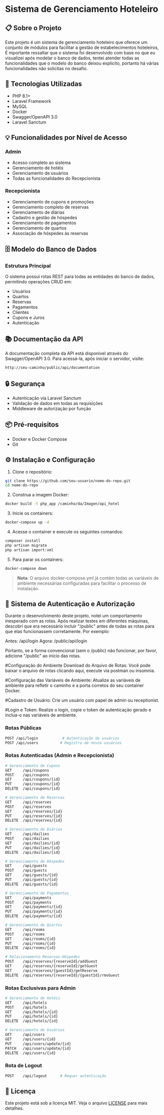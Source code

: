 # Sistema de Gerenciamento Hoteleiro

## 📋 Sobre o Projeto

Este projeto é um sistema  de gerenciamento hoteleiro que oferece um conjunto de módulos para facilitar a gestão de estabelecimentos hoteleiros, 
É mportante ressaltar que o sistema foi desenvolvido com base no que eu visualizei após modelar o banco de dados, tentei atender todas as funcionalidades 
que o modelo do banco deixou explicito, portanto há várias funcionalidades não solicitas no desafio. 

## 🚀 Tecnologias Utilizadas

- PHP 8.1+
- Laravel Framework
- MySQL
- Docker
- Swagger/OpenAPI 3.0
- Laravel Sanctum

## 💡 Funcionalidades por Nível de Acesso

### Admin
- Acesso completo ao sistema
- Gerenciamento de hotéis
- Gerenciamento de usuários
- Todas as funcionalidades do Recepcionista

### Recepcionista
- Gerenciamento de cupons e promoções
- Gerenciamento completo de reservas
- Gerenciamento de diárias
- Cadastro e gestão de hóspedes
- Gerenciamento de pagamentos
- Gerenciamento de quartos
- Associação de hóspedes às reservas

## 🗄️ Modelo do Banco de Dados



### Estrutura Principal


O sistema possui rotas REST para todas as entidades do banco de dados, permitindo operações CRUD em:
- Usuários
- Quartos 
- Reservas
- Pagamentos
- Clientes
- Cupons e Juros
- Autenticação

## 📚 Documentação da API

A documentação completa da API está disponível através do Swagger/OpenAPI 3.0. Para acessá-la, após iniciar o servidor, visite:

```bash
http://seu-caminho/public/api/documentation
```

## 🔒 Segurança

- Autenticação via Laravel Sanctum
- Validação de dados em todas as requisições
- Middleware de autorização por função

## 📦 Pré-requisitos

- Docker e Docker Compose
- Git

## ⚙️ Instalação e Configuração

1. Clone o repositório:
```bash
git clone https://github.com/seu-usuario/nome-do-repo.git
cd nome-do-repo
```

2. Construa a imagem Docker:
```bash
docker build -t php_app /caminho/da/Imagen/api_hotel
```

3. Inicie os containers:
```bash
docker-compose up -d
```

4. Acesse o container e execute os seguintes comandos:
```bash
composer install
php artisan migrate
php artisan import:xml
```

5. Para parar os containers:
```bash
docker-compose down
```

> **Nota**: O arquivo docker-compose.yml já contém todas as variáveis de ambiente necessárias configuradas para facilitar o processo de instalação.

## 🔐 Sistema de Autenticação e Autorização

Durante o desenvolvimento deste projeto, notei um comportamento inesperado com as rotas. Após realizar testes em diferentes máquinas, descobri que era necessário incluir "/public" antes de todas as rotas para que elas funcionassem corretamente. Por exemplo:

Antes: /api/login
Agora: /public/api/login

Portanto, se a forma convencional (sem o /public) não funcionar, por favor, adicione "/public" ao início das rotas.

#Configuração do Ambiente
Download do Arquivo de Rotas: Você pode baixar o arquivo de rotas clicando aqui, execute via postman ou insomnia.

#Configuração das Variáveis de Ambiente:
Atualize as variáveis de ambiente para refletir o caminho e a porta corretos do seu container Docker.

#Cadastro de Usuário:
Crie um usuário com papel de admin ou receptionist.

#Login e Token:
Realize o login, copie o token de autenticação gerado e inclua-o nas variáveis de ambiente.

### Rotas Públicas
```bash
POST /api/login           # Autenticação de usuários
POST /api/users          # Registro de novos usuários
```

### Rotas Autenticadas (Admin e Recepcionista)
```bash
# Gerenciamento de Cupons
GET     /api/coupons
POST    /api/coupons
GET     /api/coupons/{id}
PUT     /api/coupons/{id}
DELETE  /api/coupons/{id}

# Gerenciamento de Reservas
GET     /api/reserves
POST    /api/reserves
GET     /api/reserves/{id}
PUT     /api/reserves/{id}
DELETE  /api/reserves/{id}

# Gerenciamento de Diárias
GET     /api/dailies
POST    /api/dailies
GET     /api/dailies/{id}
PUT     /api/dailies/{id}
DELETE  /api/dailies/{id}

# Gerenciamento de Hóspedes
GET     /api/guests
POST    /api/guests
GET     /api/guests/{id}
PUT     /api/guests/{id}
DELETE  /api/guests/{id}

# Gerenciamento de Pagamentos
GET     /api/payments
POST    /api/payments
GET     /api/payments/{id}
PUT     /api/payments/{id}
DELETE  /api/payments/{id}

# Gerenciamento de Quartos
GET     /api/rooms
POST    /api/rooms
GET     /api/rooms/{id}
PUT     /api/rooms/{id}
DELETE  /api/rooms/{id}

# Relacionamento Reservas-Hóspedes
POST    /api/reserves/{reserveId}/addGuest
GET     /api/reserves/{reserveId}/getGuest
GET     /api/reserves/{guestId}/getReserve
DELETE  /api/reserves/{reserveId}/{guestId}/rmvGuest
```

### Rotas Exclusivas para Admin
```bash
# Gerenciamento de Hotéis
GET     /api/hotels
POST    /api/hotels
GET     /api/hotels/{id}
PUT     /api/hotels/{id}
DELETE  /api/hotels/{id}

# Gerenciamento de Usuários
GET     /api/users
GET     /api/users/{id}
PUT     /api/users/update/{id}
PATCH   /api/users/update/{id}
DELETE  /api/users/{id}
```

### Rota de Logout
```bash
POST    /api/logout      # Requer autenticação
```



## 📝 Licença

Este projeto está sob a licença MIT. Veja o arquivo [LICENSE](LICENSE) para mais detalhes.
